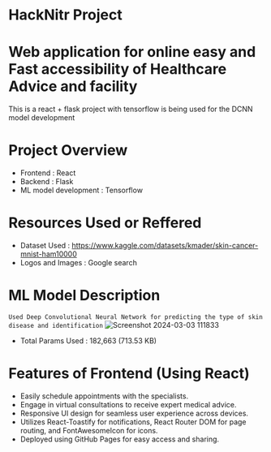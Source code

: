 # HackNitr Project

# Web application for online easy and Fast accessibility of Healthcare Advice and facility

This is a react + flask project with tensorflow is being used for the DCNN model development

# Project Overview
- Frontend : React
- Backend : Flask
- ML model development : Tensorflow

# Resources Used or Reffered 
- Dataset Used : https://www.kaggle.com/datasets/kmader/skin-cancer-mnist-ham10000
- Logos and Images : Google search

# ML Model Description
` Used Deep Convolutional Neural Network for predicting the type of skin disease and identification `
![Screenshot 2024-03-03 111833](https://github.com/Akataruka/hacknitr/assets/121378361/d8867b7c-e5fd-44b9-bcb2-4006f8025bd5)

- Total Params Used : 182,663 (713.53 KB)

# Features of Frontend (Using React)
- Easily schedule appointments with the specialists.
- Engage in virtual consultations to receive expert medical advice.
- Responsive UI design for seamless user experience across devices.
- Utilizes React-Toastify for notifications, React Router DOM for page routing, and FontAwesomeIcon for icons.
- Deployed using GitHub Pages for easy access and sharing.
